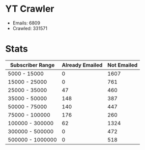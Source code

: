 # YT Crawler
- Emails: 6809
- Crawled: 331571

# Stats
| Subscriber Range  | Already Emailed | Not Emailed |
|-------|-------|-------|
| 5000 - 15000 | 0 | 1607 |
| 15000 - 25000 | 0 | 761 |
| 25000 - 35000 | 47 | 460 |
| 35000 - 50000 | 148 | 387 |
| 50000 - 75000 | 140 | 447 |
| 75000 - 100000 | 176 | 260 |
| 100000 - 300000 | 62 | 1324 |
| 300000 - 500000 | 0 | 472 |
| 500000 - 1000000 | 0 | 518 |
